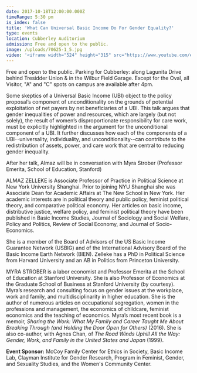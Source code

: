 ```yaml
---
date: 2017-10-18T12:00:00.000Z
timeRange: 5:30 pm
is_index: false
title: 'What Can Universal Basic Income Do For Gender Equality?'
type: events
location: Cubberley Auditorium
admission: Free and open to the public. 
image: /uploads/70625-1_5.jpg
video: '<iframe width="524" height="315" src="https://www.youtube.com/embed/Royw4LnaLrM" frameborder="0" allow="accelerometer; autoplay; encrypted-media; gyroscope; picture-in-picture" allowfullscreen></iframe>'
---
```


Free and open to the public. Parking for Cubberley: along Lagunita Drive behind Tresidder Union & in the Wilbur Field Garage. Except for the Oval, all Visitor, "A" and "C" spots on campus are available after 4pm. 

Some skeptics of a Universal Basic Income (UBI) object to the policy proposal’s component of unconditionality on the grounds of potential exploitation of net payers by net beneficiaries of a UBI. This talk argues that gender inequalities of power and resources, which are largely (but not solely), the result of women’s disproportionate responsibility for care work, must be explicitly highlighted in the argument for the unconditional component of a UBI. It further discusses how each of the components of a UBI--universality, individuality, and unconditionality--can contribute to the redistribution of assets, power, and care work that are central to reducing gender inequality. 

After her talk, Almaz will be in conversation with Myra Strober (Professor Emerita, School of Education, Stanford)

ALMAZ ZELLEKE is Associate Professor of Practice in Political Science at New York University Shanghai. Prior to joining NYU Shanghai she was Associate Dean for Academic Affairs at The New School in New York. Her academic interests are in political theory and public policy, feminist political theory, and comparative political economy. Her articles on basic income, distributive justice, welfare policy, and feminist political theory have been published in Basic Income Studies, Journal of Sociology and Social Welfare, Policy and Politics, Review of Social Economy, and Journal of Socio-Economics.

She is a member of the Board of Advisors of the US Basic Income Guarantee Network (USBIG) and of the International Advisory Board of the Basic Income Earth Network (BIEN). Zelleke has a PhD in Political Science from Harvard University and an AB in Politics from Princeton University.

MYRA STROBER is a labor economist and Professor Emerita at the School of Education at Stanford University.  She is also Professor of Economics at the Graduate School of Business at Stanford University (by courtesy).  Myra’s research and consulting focus on gender issues at the workplace, work and family, and multidisciplinarity in higher education. She is the author of numerous articles on occupational segregation, women in the professions and management, the economics of childcare, feminist economics and the teaching of economics. Myra’s most recent book is a memoir, _Sharing the Work: What My Family and Career Taught Me About Breaking Through (and Holding the Door Open for Others)_ (2016). She is also co-author, with Agnes Chan, of _The Road Winds Uphill All the Way: Gender, Work, and Family in the United States and Japan_ (1999).

**Event Sponsor:** 
McCoy Family Center for Ethics in Society, Basic Income Lab, Clayman Institute for Gender Research, Program in Feminist, Gender, and Sexuality Studies, and the Women's Community Center.

